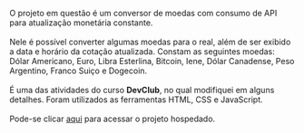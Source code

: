 <p>O projeto em questão é um conversor de moedas com consumo de API para atualização monetária constante.
<br>
<br>
Nele é possível converter algumas moedas para o real, além de ser exibido a data e horário da cotação atualizada. Constam as seguintes moedas: Dólar Americano, Euro, Libra Esterlina, Bitcoin, Iene, Dólar Canadense, Peso Argentino, Franco Suiço e Dogecoin.
  <br>
  <br>
É uma das atividades do curso <b>DevClub</b>, no qual modifiquei em alguns detalhes. Foram utilizados as ferramentas HTML, CSS e JavaScript.
<br>
<br>
Pode-se clicar <a href="https://pjconversorapi.netlify.app">aqui</a> para acessar o projeto hospedado.
<br>
<br>
</p>
